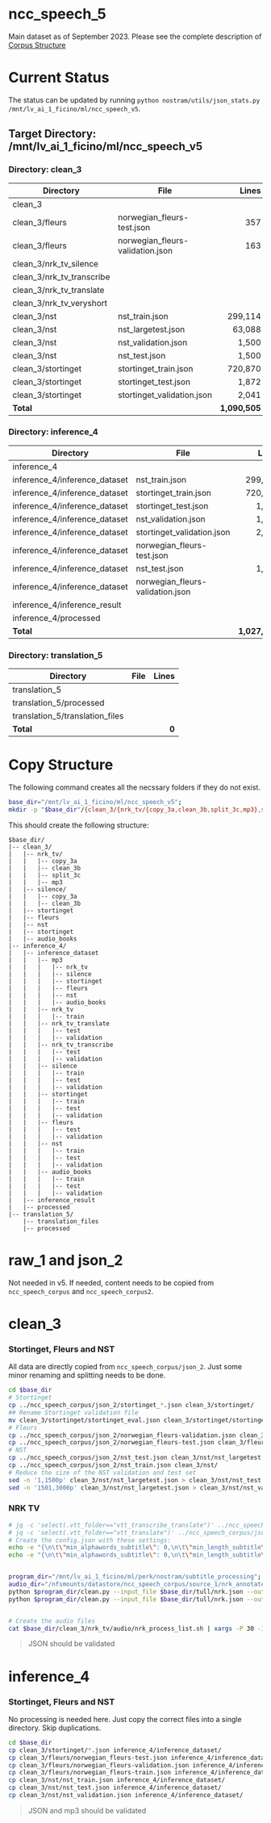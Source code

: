 # ncc_speech_5
Main dataset as of September 2023. Please see the complete description of [Corpus Structure](corpus_structure.md)

# Current Status
The status can be updated by running ```python nostram/utils/json_stats.py /mnt/lv_ai_1_ficino/ml/ncc_speech_v5```.

## Target Directory: /mnt/lv_ai_1_ficino/ml/ncc_speech_v5
### Directory: clean_3
| Directory | File | Lines     |
| --------- | ---- | ---------:|
| clean_3 | <empty> | <empty>    |
| clean_3/fleurs | norwegian_fleurs-test.json |        357 |
| clean_3/fleurs | norwegian_fleurs-validation.json |        163 |
| clean_3/nrk_tv_silence | <empty> | <empty>    |
| clean_3/nrk_tv_transcribe | <empty> | <empty>    |
| clean_3/nrk_tv_translate | <empty> | <empty>    |
| clean_3/nrk_tv_veryshort | <empty> | <empty>    |
| clean_3/nst | nst_train.json |    299,114 |
| clean_3/nst | nst_largetest.json |     63,088 |
| clean_3/nst | nst_validation.json |      1,500 |
| clean_3/nst | nst_test.json |      1,500 |
| clean_3/stortinget | stortinget_train.json |    720,870 |
| clean_3/stortinget | stortinget_test.json |      1,872 |
| clean_3/stortinget | stortinget_validation.json |      2,041 |
| **Total** |      | **1,090,505** |

### Directory: inference_4
| Directory | File | Lines     |
| --------- | ---- | ---------:|
| inference_4 | <empty> | <empty>    |
| inference_4/inference_dataset | nst_train.json |    299,114 |
| inference_4/inference_dataset | stortinget_train.json |    720,870 |
| inference_4/inference_dataset | stortinget_test.json |      1,872 |
| inference_4/inference_dataset | nst_validation.json |      1,500 |
| inference_4/inference_dataset | stortinget_validation.json |      2,041 |
| inference_4/inference_dataset | norwegian_fleurs-test.json |        357 |
| inference_4/inference_dataset | nst_test.json |      1,500 |
| inference_4/inference_dataset | norwegian_fleurs-validation.json |        163 |
| inference_4/inference_result | <empty> | <empty>    |
| inference_4/processed | <empty> | <empty>    |
| **Total** |      | **1,027,417** |

### Directory: translation_5
| Directory | File | Lines     |
| --------- | ---- | ---------:|
| translation_5 | <empty> | <empty>    |
| translation_5/processed | <empty> | <empty>    |
| translation_5/translation_files | <empty> | <empty>    |
| **Total** |      | **0** |

# Copy Structure
The following command creates all the necssary folders if they do not exist.

```bash
base_dir="/mnt/lv_ai_1_ficino/ml/ncc_speech_v5";
mkdir -p "$base_dir"/{clean_3/{nrk_tv/{copy_3a,clean_3b,split_3c,mp3},silence/{copy_3a,clean_3b},stortinget,fleurs,nst,stortinget,audio_books},inference_4/{inference_dataset/{mp3/{nrk_tv,silence,stortinget,fleurs,nst,audio_books},nrk_tv/{train},nrk_tv_translate/{test,validation},nrk_tv_transcribe/{test,validation},silence/{train,test,validation},stortinget/{train,test,validation},fleurs/{test,validation},nst/{train,test,validation},audio_books/{train,test,validation}},inference_result,processed},translation_5/{translation_files,processed}}

```
This should create the following structure:
```plaintext
$base_dir/
|-- clean_3/
|   |-- nrk_tv/
|   |   |-- copy_3a
|   |   |-- clean_3b
|   |   |-- split_3c
|   |   |-- mp3
|   |-- silence/
|   |   |-- copy_3a
|   |   |-- clean_3b
|   |-- stortinget
|   |-- fleurs
|   |-- nst
|   |-- stortinget
|   |-- audio_books
|-- inference_4/
|   |-- inference_dataset
|   |   |-- mp3
|   |   |   |-- nrk_tv
|   |   |   |-- silence
|   |   |   |-- stortinget
|   |   |   |-- fleurs
|   |   |   |-- nst
|   |   |   |-- audio_books
|   |   |-- nrk_tv
|   |   |   |-- train
|   |   |-- nrk_tv_translate
|   |   |   |-- test
|   |   |   |-- validation
|   |   |-- nrk_tv_transcribe
|   |   |   |-- test
|   |   |   |-- validation
|   |   |-- silence
|   |   |   |-- train
|   |   |   |-- test
|   |   |   |-- validation
|   |   |-- stortinget
|   |   |   |-- train
|   |   |   |-- test
|   |   |   |-- validation
|   |   |-- fleurs
|   |   |   |-- test
|   |   |   |-- validation
|   |   |-- nst
|   |   |   |-- train
|   |   |   |-- test
|   |   |   |-- validation
|   |   |-- audio_books
|   |   |   |-- train
|   |   |   |-- test
|   |   |   |-- validation
|   |-- inference_result
|   |-- processed
|-- translation_5/
    |-- translation_files
    |-- processed

```


# raw_1 and json_2
Not needed in v5. If needed, content needs to be copied from ```ncc_speech_corpus``` and ```ncc_speech_corpus2```.

# clean_3

### Stortinget, Fleurs and NST
All data are directly copied from ```ncc_speech_corpus/json_2```. Just some minor renaming and splitting needs to be done.
```bash
cd $base_dir
# Stortinget
cp ../ncc_speech_corpus/json_2/stortinget_*.json clean_3/stortinget/
## Rename Stortinget validation file
mv clean_3/stortinget/stortinget_eval.json clean_3/stortinget/stortinget_validation.json
# Fleurs
cp ../ncc_speech_corpus/json_2/norwegian_fleurs-validation.json clean_3/fleurs/
cp ../ncc_speech_corpus/json_2/norwegian_fleurs-test.json clean_3/fleurs/
# NST
cp ../ncc_speech_corpus/json_2/nst_test.json clean_3/nst/nst_largetest.json
cp ../ncc_speech_corpus/json_2/nst_train.json clean_3/nst/
# Reduce the size of the NST validation and test set
sed -n '1,1500p' clean_3/nst/nst_largetest.json > clean_3/nst/nst_test.json
sed -n '1501,3000p' clean_3/nst/nst_largetest.json > clean_3/nst/nst_validation.json
```

### NRK TV
```bash
# jq -c 'select(.vtt_folder=="vtt_transcribe_translate")' ../ncc_speech_corpus/json_2/nrk.json > clean_3/nrk_tv_transcribe/copy_3a/nrk_tv_transcribe_all.json
# jq -c 'select(.vtt_folder=="vtt_translate")' ../ncc_speech_corpus/json_2/nrk.json > clean_3/nrk_tv_translate/copy_3a/nrk_tv_translate_all.json
# Create the config.json with these settings:
echo -e "{\n\t\"min_alphawords_subtitle\": 0,\n\t\"min_length_subtitle\": 1,\n\t\"min_words_subtitle\": 0,\n\t\"normalise_unicode\": true,\n\t\"drop_subtitles_with_encoding_errors\": true,\n\t\"drop_subtitles_with_curly_brackets\": true,\n\t\"simultaneous_subtitles\": \"delete\",\n\t\"task\": [\"transcribe\", \"translate\"],\n\t\"drop_italics\": true,\n\t\"drop_inaudible\": true,\n\t\"drop_invalid_durations\": true,\n\t\"merge_subtitles\": true,\n\t\"drop_multiple_speakers\": false,\n\t\"combine_continued_sentences\": false,\n\t\"make_bigger_segments\": true,\n\t\"target_duration_seconds\": 28,\n\t\"max_duration_seconds\": 30,\n\t\"pad_with_silence\": true,\n\t\"add_empty_captions\": true,\n\t\"detect_lang_text\": true,\n\t\"allow_lang_text\": [\"nob\", \"nno\"],\n\t\"remove_cpossible\": true,\n\t\"max_separation_seconds\": 5\n}" > $base_dir/clean_3/nrk_tv/config.json
echo -e "{\n\t\"min_alphawords_subtitle\": 0,\n\t\"min_length_subtitle\": 1,\n\t\"min_words_subtitle\": 0,\n\t\"normalise_unicode\": true,\n\t\"drop_subtitles_with_encoding_errors\": true,\n\t\"drop_subtitles_with_curly_brackets\": true,\n\t\"simultaneous_subtitles\": \"delete\",\n\t\"task\": [\"transcribe\", \"translate\"],\n\t\"drop_italics\": true,\n\t\"drop_inaudible\": true,\n\t\"drop_invalid_durations\": true,\n\t\"merge_subtitles\": true,\n\t\"drop_multiple_speakers\": false,\n\t\"combine_continued_sentences\": false,\n\t\"make_bigger_segments\": false,\n\t\"target_duration_seconds\": 28,\n\t\"max_duration_seconds\": 30,\n\t\"pad_with_silence\": true,\n\t\"add_empty_captions\": true,\n\t\"detect_lang_text\": true,\n\t\"allow_lang_text\": [\"nob\", \"nno\"],\n\t\"remove_cpossible\": true,\n\t\"max_separation_seconds\": 5\n}" > $base_dir/clean_3/nrk_tv_veryshort/config.json


program_dir="/mnt/lv_ai_1_ficino/ml/perk/nostram/subtitle_processing";
audio_dir="/nfsmounts/datastore/ncc_speech_corpus/source_1/nrk_annotated/audio";
python $program_dir/clean.py --input_file $base_dir/tull/nrk.json --output_folder $base_dir/clean_3/nrk_tv --audio_input_folder $audio_dir  --audio_output_folder $base_dir/clean_3/nrk_tv/audio/
python $program_dir/clean.py --input_file $base_dir/tull/nrk.json --output_folder $base_dir/clean_3/nrk_tv_veryshort --audio_input_folder $audio_dir  --audio_output_folder $base_dir/clean_3/nrk_tv_veryshort/audio/


# Create the audio files
cat $base_dir/clean_3/nrk_tv/audio/nrk_process_list.sh | xargs -P 30 -I '{}' sh -c '{}'
```

> JSON should be validated

# inference_4
### Stortinget, Fleurs and NST
No processing is needed here. Just copy the correct files into a single directory. Skip duplications.

```bash
cd $base_dir
cp clean_3/stortinget/*.json inference_4/inference_dataset/
cp clean_3/fleurs/norwegian_fleurs-test.json inference_4/inference_dataset/norwegian_fleurs_test.json
cp clean_3/fleurs/norwegian_fleurs-validation.json inference_4/inference_dataset/norwegian_fleurs_validation.json
cp clean_3/fleurs/norwegian_fleurs-train.json inference_4/inference_dataset/norwegian_fleurs_train.json
cp clean_3/nst/nst_train.json inference_4/inference_dataset/
cp clean_3/nst/nst_test.json inference_4/inference_dataset/
cp clean_3/nst/nst_validation.json inference_4/inference_dataset/
```
> JSON and mp3 should be validated

